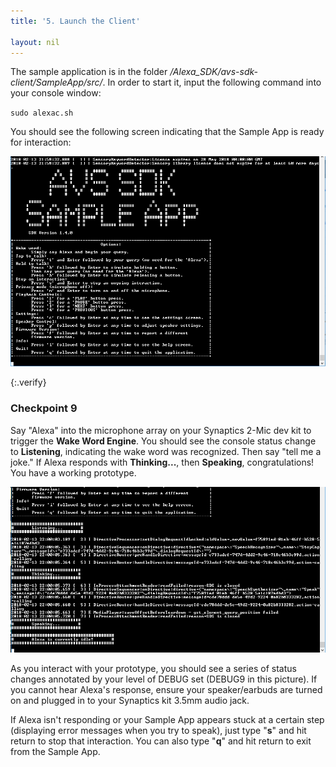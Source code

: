```yaml
---
title: '5. Launch the Client'

layout: nil
---
```



The sample application is in the folder */Alexa_SDK/avs-sdk-client/SampleApp/src/*. In order to start it, input the following command into your console window:

`sudo alexac.sh`



You should see the following screen indicating that the Sample App is ready for interaction:

![app launched](../assets/app_launched.PNG)  

{:.verify}
### Checkpoint 9

Say "Alexa" into the microphone array on your Synaptics 2-Mic dev kit to trigger the **Wake Word Engine**.   You should see the console status change to **Listening**, indicating the wake word was recognized.  Then say "tell me a joke." If Alexa responds with **Thinking...**, then **Speaking**, congratulations!  You have a working prototype.  

![app running](../assets/app_running.PNG)

As you interact with your prototype, you should see a series of status changes annotated by your level of DEBUG set (DEBUG9 in this picture).  If you cannot hear Alexa's response, ensure your speaker/earbuds are turned on and plugged in to your Synaptics kit 3.5mm audio jack.  

If Alexa isn't responding or your Sample App appears stuck at a certain step (displaying error messages when you try to speak), just type "**s**" and hit return to stop that interaction.  You can also type "**q**" and hit return to exit from the Sample App.
